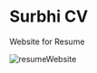 # Surbhi CV
Website for Resume 

![resumeWebsite](https://user-images.githubusercontent.com/79106894/122046033-08525c00-cdfc-11eb-9193-6869bb441ebc.png)


